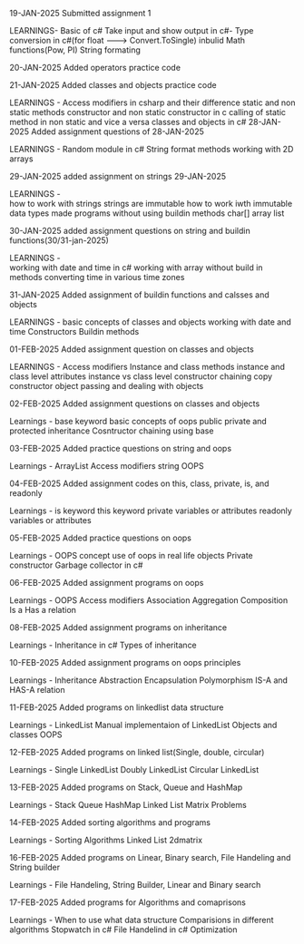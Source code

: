 19-JAN-2025
Submitted assignment 1

LEARNINGS-
	Basic of c#
	Take input and show output in c#-
	Type conversion in c#(for float ---> Convert.ToSingle)
	inbulid Math functions(Pow, PI)
	String formating 

20-JAN-2025
Added operators practice code 

21-JAN-2025
Added classes and objects practice code

LEARNINGS -
	Access modifiers in csharp and their difference
	static and non static methods
	constructor and non static constructor in c
	calling of static method in non static and vice a versa
	classes and objects in c#
28-JAN-2025
Added assignment questions of 28-JAN-2025

LEARNINGS  -
	Random module in c#
	String format
	methods
	working with 2D arrays
	
29-JAN-2025
added assignment on strings 29-JAN-2025

LEARNINGS  -  
	how to work with strings
	strings are immutable
	how to work iwth immutable data types
	made programs without using buildin methods
	char[] array
	list<char>

30-JAN-2025
added assignment questions on string and buildin functions(30/31-jan-2025)

LEARNINGS  -  
	working with date and time in c#
	working with array without build in methods
	converting time in various time zones


31-JAN-2025
Added assignment of buildin functions and calsses and objects

LEARNINGS - 
	basic concepts of classes and objects
	working with date and time 
	Constructors
	Buildin methods
			 

01-FEB-2025
Added assignment question on classes and objects

LEARNINGS - 
	Access modifiers
	Instance and class methods
	instance and class level attributes
	instance vs class level
	constructor chaining
	copy constructor
	object passing and dealing with objects


02-FEB-2025
Added assignment questions on classes and objects

Learnings - 
	base keyword
	basic concepts of oops
	public private and protected
	inheritance
	Cosntructor chaining using base



03-FEB-2025
Added practice questions on string and oops

Learnings - 
	ArrayList
	Access modifiers
	string
	OOPS

04-FEB-2025
Added assignment codes on this, class, private, is, and readonly

Learnings - 
	is keyword
	this keyword
	private variables or attributes
	readonly variables or attributes

05-FEB-2025
Added practice questions on oops

Learnings - 
	OOPS concept
	use of oops in real life objects
	Private constructor
	Garbage collector in c#


06-FEB-2025
Added assignment programs on oops

Learnings - 
	OOPS
	Access modifiers
	Association 
	Aggregation
	Composition
	Is a Has a relation
	
	

08-FEB-2025
Added assignment programs on inheritance

Learnings - 
	Inheritance in c#
	Types of inheritance
	


10-FEB-2025
Added assignment programs on oops principles

Learnings - 
	Inheritance 
	Abstraction
	Encapsulation
	Polymorphism
	IS-A and HAS-A relation



11-FEB-2025
Added programs on linkedlist data structure

Learnings - 
	LinkedList
	Manual implementaion of LinkedList
	Objects and classes
	OOPS


12-FEB-2025
Added programs on linked list(Single, double, circular)

Learnings - 
	Single LinkedList
	Doubly LinkedList
	Circular LinkedList



13-FEB-2025
Added programs on Stack, Queue and HashMap

Learnings - 
	Stack
	Queue
	HashMap
	Linked List
	Matrix Problems



14-FEB-2025
Added sorting algorithms and programs

Learnings - 
	Sorting Algorithms
	Linked List
	2dmatrix



16-FEB-2025
Added programs on Linear, Binary search, File Handeling and String builder

Learnings - 
	File Handeling,
	String Builder,
	Linear and Binary search



17-FEB-2025
Added programs for Algorithms and comaprisons

Learnings - 
	When to use what data structure
	Comparisions in different algorithms
	Stopwatch in c#
	File Handelind in c#
	Optimization 
